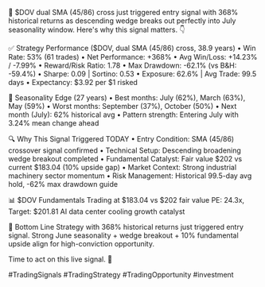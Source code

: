 🚨 $DOV dual SMA (45/86) cross just triggered entry signal with 368% historical returns as descending wedge breaks out perfectly into July seasonality window.
Here's why this signal matters. 👇

✅ Strategy Performance ($DOV, dual SMA (45/86) cross, 38.9 years)
• Win Rate: 53% (61 trades)
• Net Performance: +368%
• Avg Win/Loss: +14.23% / -7.99%
• Reward/Risk Ratio: 1.78
• Max Drawdown: -62.1% (vs B&H: -59.4%)
• Sharpe: 0.09 | Sortino: 0.53
• Exposure: 62.6% | Avg Trade: 99.5 days
• Expectancy: $3.92 per $1 risked

📅 Seasonality Edge (27 years)
• Best months: July (62%), March (63%), May (59%)
• Worst months: September (37%), October (50%)
• Next month (July): 62% historical avg
• Pattern strength: Entering July with 3.24% mean change ahead

🔍 Why This Signal Triggered TODAY
• Entry Condition: SMA (45/86) crossover signal confirmed
• Technical Setup: Descending broadening wedge breakout completed
• Fundamental Catalyst: Fair value $202 vs current $183.04 (10% upside gap)
• Market Context: Strong industrial machinery sector momentum
• Risk Management: Historical 99.5-day avg hold, -62% max drawdown guide

📊 $DOV Fundamentals
Trading at $183.04 vs $202 fair value
PE: 24.3x, Target: $201.81
AI data center cooling growth catalyst

📌 Bottom Line
Strategy with 368% historical returns just triggered entry signal. Strong June seasonality + wedge breakout + 10% fundamental upside align for high-conviction opportunity.

Time to act on this live signal. 🎯

#TradingSignals #TradingStrategy #TradingOpportunity #investment
